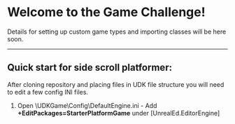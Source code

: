 <h1>Welcome to the Game Challenge!</h1>
<p>Details for setting up custom game types and importing classes will be here soon.</p>
<hr />

<h2>Quick start for side scroll platformer:</h2>

<p>After cloning repository and placing files in UDK file structure you will need to edit a few config INI files.</p>

<ol>
  <li>Open \UDKGame\Config\DefaultEngine.ini - Add <strong>+EditPackages=StarterPlatformGame</strong> under [UnrealEd.EditorEngine]</li>
</ol>
